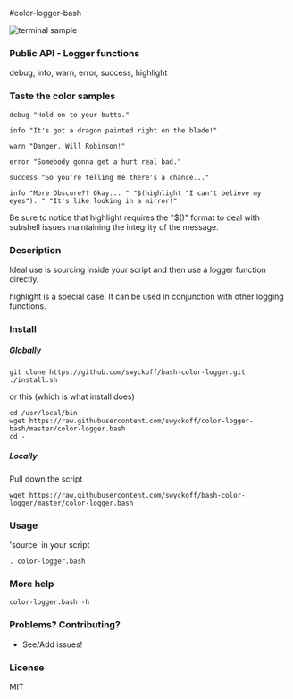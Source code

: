 #color-logger-bash

![terminal sample](https://raw.githubusercontent.com/swyckoff/color-logger-bash/master/img/terminal_sample.png)

### Public API - Logger functions
debug, info, warn, error, success, highlight

### Taste the color samples
```
debug "Hold on to your butts."

info "It's got a dragon painted right on the blade!"

warn "Danger, Will Robinson!"

error "Somebody gonna get a hurt real bad."

success "So you're telling me there's a chance..."

info "More Obscure?? Okay... " "$(highlight "I can't believe my eyes"). " "It's like looking in a mirror!"
```

Be sure to notice that highlight requires the "$()" format to deal with subshell issues maintaining the integrity of the message.

### Description
Ideal use is sourcing inside your script and then use a logger function directly.

highlight is a special case. It can be used in conjunction with other logging functions.

### Install

##### Globally
```
git clone https://github.com/swyckoff/bash-color-logger.git
./install.sh
```

or this (which is what install does)

```
cd /usr/local/bin
wget https://raw.githubusercontent.com/swyckoff/color-logger-bash/master/color-logger.bash
cd -
```
##### Locally
Pull down the script

```
wget https://raw.githubusercontent.com/swyckoff/bash-color-logger/master/color-logger.bash
```

### Usage
'source' in your script

```
. color-logger.bash
```

### More help
```
color-logger.bash -h
```

### Problems? Contributing?
* See/Add issues!

### License

MIT
